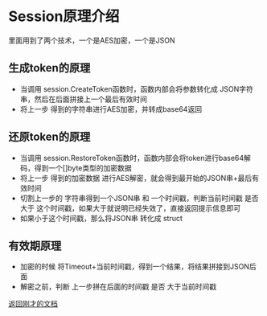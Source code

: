 # Session原理介绍

里面用到了两个技术，一个是AES加密，一个是JSON

## 生成token的原理
- 当调用 session.CreateToken函数时，函数内部会将参数转化成 JSON字符串，然后在后面拼接上一个最后有效时间
- 将上一步 得到的字符串进行AES加密，并转成base64返回

## 还原token的原理
- 当调用 session.RestoreToken函数时，函数内部会将token进行base64解码，得到一个[]byte类型的加密数据
- 将上一步 得到的加密数据 进行AES解密，就会得到最开始的JSON串+最后有效时间
- 切割上一步的 字符串得到一个JSON串 和 一个时间戳，判断当前时间戳 是否大于 这个时间戳，如果大于就说明已经失效了，直接返回提示信息即可
- 如果小于这个时间戳，那么将JSON串 转化成 struct

## 有效期原理
- 加密的时候 将Timeout+当前时间戳，得到一个结果，将结果拼接到JSON后面
- 解密之前，判断 上一步拼在后面的时间戳 是否 大于当前时间戳

[返回刚才的文档](index.md)
